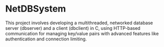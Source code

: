# NetDBSystem
 This project involves developing a multithreaded, networked database server (dbserver) and a client (dbclient) in C, using HTTP-based communication for managing key/value pairs with advanced features like authentication and connection limiting.
